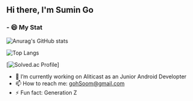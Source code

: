 ## Hi there, I'm Sumin Go

### - 😄 My Stat
![Anurag's GitHub stats](https://github-readme-stats.vercel.app/api?username=L91519&theme=dark&show_icons=true)

![Top Langs](https://github-readme-stats.vercel.app/api/top-langs/?username=L91519)

[![Solved.ac Profile](http://mazassumnida.wtf/api/v2/generate_badge?boj=gohsoom)]

<!--
<a href="https://opgc.me/#/users/L91519" target="_blank"><img src="https://api.opgc.me/githubs/users/L91519/tag/?theme=basic" /></a>
-->	

- 🔭 I’m currently working on Aliticast as an Junior Android Developter
- 📫 How to reach me: gohSoom@gmail.com
- ⚡ Fun fact: Generation Z
